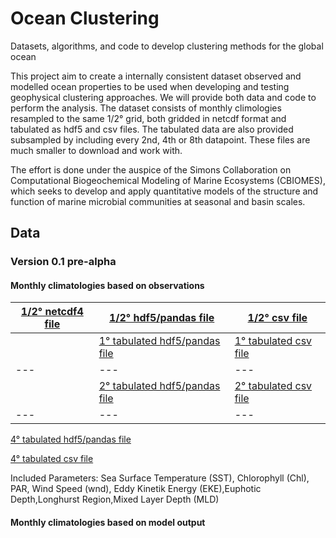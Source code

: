 # Ocean Clustering
Datasets, algorithms, and code to develop clustering methods for the global ocean

This project aim to create a internally consistent dataset observed and modelled ocean properties to be used when developing and testing geophysical clustering approaches. We will provide both data and code to perform the analysis. The dataset consists of monthly climologies resampled to the same 1/2° grid, both gridded in netcdf format and tabulated as hdf5 and csv files. The tabulated data are also provided subsampled by including every 2nd, 4th or 8th datapoint. These files are much smaller to download and work with.  

The effort is done under the auspice of the Simons Collaboration on Computational Biogeochemical Modeling of Marine Ecosystems (CBIOMES), which seeks to develop and apply quantitative models of the structure and function of marine microbial communities at seasonal and basin scales.

## Data

### Version 0.1 pre-alpha

#### Monthly climatologies based on observations
[1/2° netcdf4 file](https://rsg.pml.ac.uk/shared_files/brj/CBIOMES_ecoregions/ver_0_1/gridded_geospatial_montly_clim_360_720.nc) | [1/2° hdf5/pandas file](https://rsg.pml.ac.uk/shared_files/brj/CBIOMES_ecoregions/ver_0_1/tabulated_geospatial_montly_clim_360_720.h5) | [1/2° csv file](https://rsg.pml.ac.uk/shared_files/brj/CBIOMES_ecoregions/ver_0_1/tabulated_geospatial_montly_clim_360_720.csv)
---|--|--
| |[1° tabulated hdf5/pandas file](https://rsg.pml.ac.uk/shared_files/brj/CBIOMES_ecoregions/ver_0_1/tabulated_geospatial_montly_clim_180_360.h5) | [1° tabulated csv file](https://rsg.pml.ac.uk/shared_files/brj/CBIOMES_ecoregions/ver_0_1/tabulated_geospatial_montly_clim_180_360.csv)
---|---|---
||[2° tabulated hdf5/pandas file](https://rsg.pml.ac.uk/shared_files/brj/CBIOMES_ecoregions/ver_0_1/tabulated_geospatial_montly_clim_090_180.h5) | [2° tabulated csv file](https://rsg.pml.ac.uk/shared_files/brj/CBIOMES_ecoregions/ver_0_1/tabulated_geospatial_montly_clim_090_180.csv) | 
---|---|---

[4° tabulated hdf5/pandas file](https://rsg.pml.ac.uk/shared_files/brj/CBIOMES_ecoregions/ver_0_1/tabulated_geospatial_montly_clim_045_090.h5)

[4° tabulated csv file](https://rsg.pml.ac.uk/shared_files/brj/CBIOMES_ecoregions/ver_0_1/tabulated_geospatial_montly_clim_045_090.csv)

Included Parameters: Sea Surface Temperature (SST), Chlorophyll (Chl), PAR, Wind Speed (wnd), Eddy Kinetik Energy (EKE),Euphotic Depth,Longhurst Region,Mixed Layer Depth (MLD)


#### Monthly climatologies based on model output
